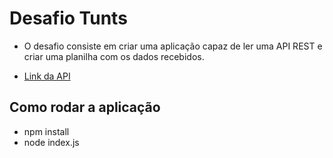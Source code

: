 # Desafio Tunts

- O desafio consiste em criar uma aplicação capaz de ler uma API REST e criar uma planilha com os dados recebidos.

- <a href="https://restcountries.com/#api-endpoints-v3-all" target="_blank">Link da API</a>

## Como rodar a aplicação

- npm install
- node index.js
